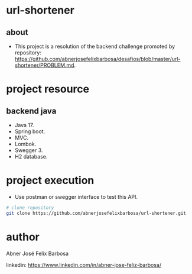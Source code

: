 # url-shortener

## about

- This project is a resolution of the backend challenge promoted by repository: https://github.com/abnerjosefelixbarbosa/desafios/blob/master/url-shortener/PROBLEM.md.

# project resource

## backend java

- Java 17.
- Spring boot.
- MVC.
- Lombok.
- Swegger 3.
- H2 database.

# project execution

- Use postman or swegger interface to test this API.

```bash
# clone repository
git clone https://github.com/abnerjosefelixbarbosa/url-shortener.git
```

# author

Abner José Felix Barbosa

linkedin: https://www.linkedin.com/in/abner-jose-feliz-barbosa/

